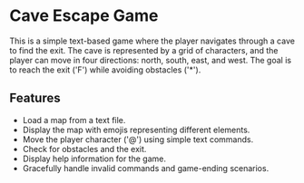 # Cave Escape Game

This is a simple text-based game where the player navigates through a cave to find the exit. The cave is represented by a grid of characters, and the player can move in four directions: north, south, east, and west. The goal is to reach the exit ('F') while avoiding obstacles ('*').

## Features

- Load a map from a text file. <br/>
- Display the map with emojis representing different elements. <br/>
- Move the player character ('@') using simple text commands. <br/>
- Check for obstacles and the exit. <br/>
- Display help information for the game. <br/>
- Gracefully handle invalid commands and game-ending scenarios.<br/>



  
